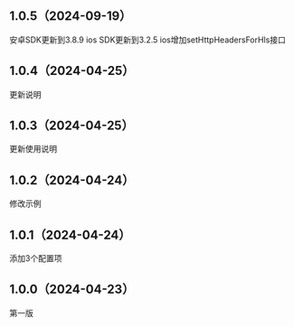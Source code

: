 ## 1.0.5（2024-09-19）
安卓SDK更新到3.8.9
 ios SDK更新到3.2.5
ios增加setHttpHeadersForHls接口
## 1.0.4（2024-04-25）
更新说明
## 1.0.3（2024-04-25）
更新使用说明
## 1.0.2（2024-04-24）
修改示例
## 1.0.1（2024-04-24）
添加3个配置项
## 1.0.0（2024-04-23）
第一版